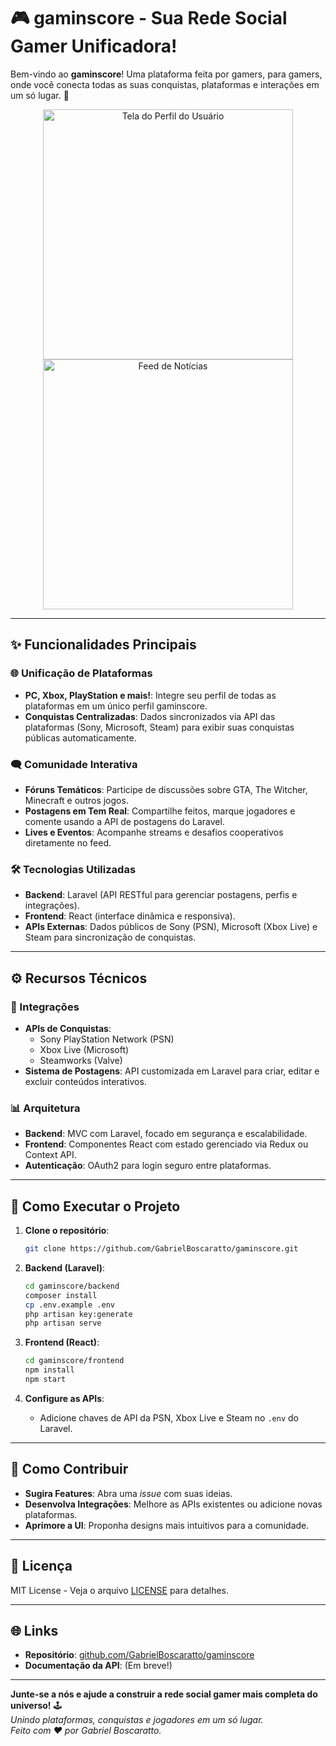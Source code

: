 
# 🎮 gaminscore - Sua Rede Social Gamer Unificadora!

Bem-vindo ao **gaminscore**! Uma plataforma feita por gamers, para gamers, onde você conecta todas as suas conquistas, plataformas e interações em um só lugar. 🚀

<div align="center">
  <img src="https://github.com/user-attachments/assets/75831407-2705-4f7e-9800-53e7b0efdbc1" alt="Tela do Perfil do Usuário" width="400" />
  <img src="https://github.com/user-attachments/assets/7f6237e7-6bc7-4140-8d4e-6a473097e5fc" alt="Feed de Notícias" width="400" />
</div>

---

## ✨ Funcionalidades Principais

### 🌐 Unificação de Plataformas
- **PC, Xbox, PlayStation e mais!**: Integre seu perfil de todas as plataformas em um único perfil gaminscore.
- **Conquistas Centralizadas**: Dados sincronizados via API das plataformas (Sony, Microsoft, Steam) para exibir suas conquistas públicas automaticamente.

### 🗨️ Comunidade Interativa
- **Fóruns Temáticos**: Participe de discussões sobre GTA, The Witcher, Minecraft e outros jogos.
- **Postagens em Tem Real**: Compartilhe feitos, marque jogadores e comente usando a API de postagens do Laravel.
- **Lives e Eventos**: Acompanhe streams e desafios cooperativos diretamente no feed.

### 🛠️ Tecnologias Utilizadas
- **Backend**: Laravel (API RESTful para gerenciar postagens, perfis e integrações).
- **Frontend**: React (interface dinâmica e responsiva).
- **APIs Externas**: Dados públicos de Sony (PSN), Microsoft (Xbox Live) e Steam para sincronização de conquistas.

---

## ⚙️ Recursos Técnicos

### 🔄 Integrações
- **APIs de Conquistas**: 
  - Sony PlayStation Network (PSN)
  - Xbox Live (Microsoft)
  - Steamworks (Valve)
- **Sistema de Postagens**: API customizada em Laravel para criar, editar e excluir conteúdos interativos.

### 📊 Arquitetura
- **Backend**: MVC com Laravel, focado em segurança e escalabilidade.
- **Frontend**: Componentes React com estado gerenciado via Redux ou Context API.
- **Autenticação**: OAuth2 para login seguro entre plataformas.

---

## 🚀 Como Executar o Projeto

1. **Clone o repositório**:
   ```bash
   git clone https://github.com/GabrielBoscaratto/gaminscore.git
   ```

2. **Backend (Laravel)**:
   ```bash
   cd gaminscore/backend
   composer install
   cp .env.example .env
   php artisan key:generate
   php artisan serve
   ```

3. **Frontend (React)**:
   ```bash
   cd gaminscore/frontend
   npm install
   npm start
   ```

4. **Configure as APIs**:
   - Adicione chaves de API da PSN, Xbox Live e Steam no `.env` do Laravel.

---

## 🤝 Como Contribuir

- **Sugira Features**: Abra uma *issue* com suas ideias.
- **Desenvolva Integrações**: Melhore as APIs existentes ou adicione novas plataformas.
- **Aprimore a UI**: Proponha designs mais intuitivos para a comunidade.

---

## 📄 Licença
MIT License - Veja o arquivo [LICENSE](LICENSE) para detalhes.

---

## 🌐 Links
- **Repositório**: [github.com/GabrielBoscaratto/gaminscore](https://github.com/GabrielBoscaratto/gaminscore)
- **Documentação da API**: (Em breve!)

---

**Junte-se a nós e ajude a construir a rede social gamer mais completa do universo!** 🕹️  
*Unindo plataformas, conquistas e jogadores em um só lugar.*  
*Feito com ❤️ por Gabriel Boscaratto.*
```

